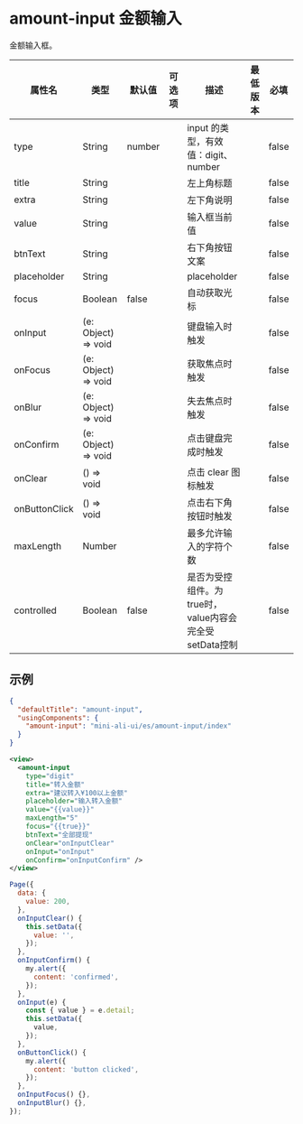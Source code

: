 # amount-input 金额输入

金额输入框。


| 属性名 | 类型 | 默认值 | 可选项 | 描述 | 最低版本 | 必填 |
| --- | --- | --- | --- | --- | --- | --- |
| type | String | number |  | input 的类型，有效值：digit、number |  | false |
| title | String |  |  | 左上角标题 |  | false |
| extra | String |  |  | 左下角说明 |  | false |
| value | String |  |  | 输入框当前值 |  | false |
| btnText | String |  |  | 右下角按钮文案 |  | false |
| placeholder | String |  |  | placeholder |  | false |
| focus | Boolean | false |  | 自动获取光标 |  | false |
| onInput | (e: Object) => void |  |  | 键盘输入时触发 |  | false |
| onFocus | (e: Object) => void |  |  | 获取焦点时触发 |  | false |
| onBlur | (e: Object) => void |  |  | 失去焦点时触发 |  | false |
| onConfirm | (e: Object) => void |  |  | 点击键盘完成时触发 |  | false |
| onClear | () => void |  |  | 点击 clear 图标触发 |  | false |
| onButtonClick | () => void |  |  | 点击右下角按钮时触发 |  | false |
| maxLength | Number |  |  | 最多允许输入的字符个数 |  | false |
| controlled | Boolean | false |  | 是否为受控组件。为 true时，value内容会完全受setData控制 |  | false |


## 示例

```json
{
  "defaultTitle": "amount-input",
  "usingComponents": {
    "amount-input": "mini-ali-ui/es/amount-input/index"
  }
}
```

```xml
<view>
  <amount-input
    type="digit"
    title="转入金额"
    extra="建议转入¥100以上金额"
    placeholder="输入转入金额"
    value="{{value}}"
    maxLength="5"
    focus="{{true}}"
    btnText="全部提现"
    onClear="onInputClear"
    onInput="onInput"
    onConfirm="onInputConfirm" />
</view>
```

```javascript
Page({
  data: {
    value: 200,
  },
  onInputClear() {
    this.setData({
      value: '',
    });
  },
  onInputConfirm() {
    my.alert({
      content: 'confirmed',
    });
  },
  onInput(e) {
    const { value } = e.detail;
    this.setData({
      value,
    });
  },
  onButtonClick() {
    my.alert({
      content: 'button clicked',
    });
  },
  onInputFocus() {},
  onInputBlur() {},
});
```
